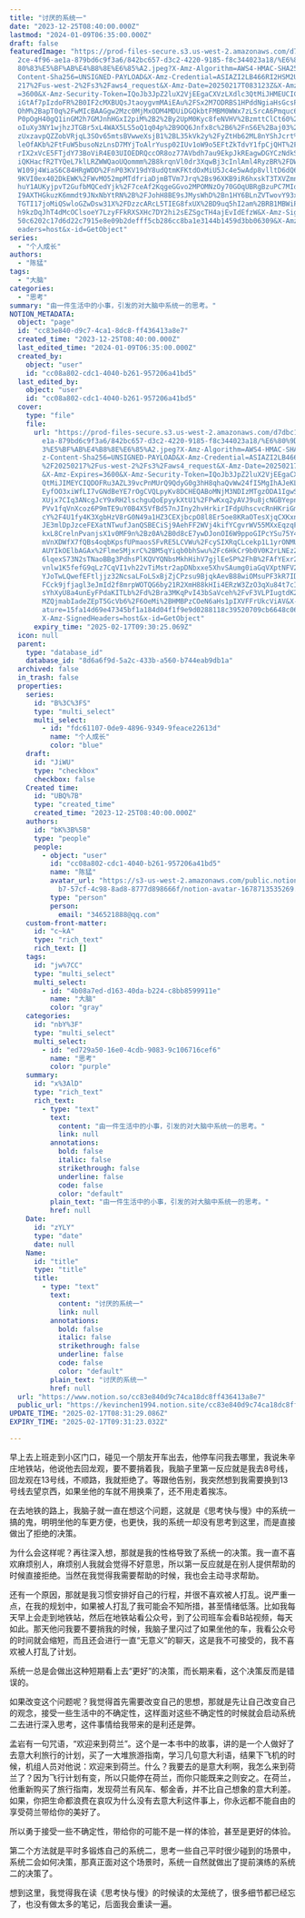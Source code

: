```yaml
---
title: "讨厌的系统一"
date: "2023-12-25T08:40:00.000Z"
lastmod: "2024-01-09T06:35:00.000Z"
draft: false
featuredImage: "https://prod-files-secure.s3.us-west-2.amazonaws.com/d7dbc101-8\
  2ce-4f96-ae1a-879bd6c9f3a6/842bc657-d3c2-4220-9185-f8c344023a18/%E6%80%9D%E8%\
  80%83%E5%BF%AB%E4%B8%8E%E6%85%A2.jpeg?X-Amz-Algorithm=AWS4-HMAC-SHA256&X-Amz-\
  Content-Sha256=UNSIGNED-PAYLOAD&X-Amz-Credential=ASIAZI2LB466RI2HSM2U%2F20250\
  217%2Fus-west-2%2Fs3%2Faws4_request&X-Amz-Date=20250217T083123Z&X-Amz-Expires\
  =3600&X-Amz-Security-Token=IQoJb3JpZ2luX2VjEEgaCXVzLXdlc3QtMiJHMEUCICuZASMoyr\
  iGtAf7pIzdoFR%2B0IF2cMXBUQsJtaoygvmMAiEAu%2FSx2M7ODRBS1HPddNgiaHsGcsPUFOHvcw5\
  OhM%2BapT0q%2FwMIcBAAGgw2Mzc0MjMxODM4MDUiDGQkbtFMBM0WWx7zLSrcA6Pmquc63UyGd9t6\
  P0pOgH40gQ1inGM2h7GMJnhHGxI2piM%2B2%2By2UpM0Kyc8feNVHV%2BzmttClCt60%2FuiiU%2F\
  oIuXy3NY1wjhzJTGBr5xL4WAX5LS5oQ1q04p%2B9OQ6Jnfx8c%2B6%2FnS6E%2Baj03%2F2asLkNk\
  zUxzavpQZZobVRjqL3SOv65mtsBVwweXsjB1%2BL35kVk2y%2FyZtHb62ML8nYShJcrt%2BvIlA8I\
  leOfAKb%2FtFuW5busoNzLnsD7MYjToAlrYusp02IUv1oW9o5EFtZkTdvY1fpCjQHT%2FI8UYjVqy\
  rIX2xVcE5FTjdY73BoViR4E03UIOEDRQccOR8oz77AVbdh7au9EkpJkREagwDGYCzNdkStHpncfTT\
  iQKHacfR2TYQeL7klLRZWWQaoUQommm%2B8krqnVl0dr3XqwBj3cInlAml4RyzBR%2FDWtRLV3sTR\
  W109j4WiaS6C84HRgWDD%2FnP03KV19dY8udQtmKFKtdOxMiU5Jc4e5wAdp8vlltD6dQ65LO0e5xM\
  9KVI0ex402DkEWK%2FWvMO52mpMTdfriaDjmBTVm7Jrq%2Bs96XKB9iR6hxskT3TXVZmnlhppp4Id\
  huY1AUKyjpvT2GufbMQCedYjk%2F7ceAf2KqgeGGvo2MPOMNzOy70GOqUBRgBzuPC7MIddyB5jhbA\
  I9AXTHGkuzK6mmdt9JNxNbYtRN%2B%2FJohH8BE9sJMysWhD%2Bn1HY6BLnZVTwovY93x5C5X3GYa\
  TGTI17joMiQSwloGZwDsw31X%2FDzzcARcL5TIEG8fxUX%2BD9uq5hI2am%2BRB1MBWiPFIyFZMRg\
  h9kzDqJhT4dMcOClsoeY7LzyFFkRXSXHc7DY2hi2sEZSgcTH4ajEvIdEfzW&X-Amz-Signature=8\
  50c6202c17d6d22c7915e8e09b2defff5cb286cc8ba1e3144b1459d3bb06309&X-Amz-SignedH\
  eaders=host&x-id=GetObject"
series:
  - "个人成长"
authors:
  - "陈猛"
tags:
  - "大脑"
categories:
  - "思考"
summary: "由一件生活中的小事，引发的对大脑中系统一的思考。"
NOTION_METADATA:
  object: "page"
  id: "cc83e840-d9c7-4ca1-8dc8-ff436413a8e7"
  created_time: "2023-12-25T08:40:00.000Z"
  last_edited_time: "2024-01-09T06:35:00.000Z"
  created_by:
    object: "user"
    id: "cc08a802-cdc1-4040-b261-957206a41bd5"
  last_edited_by:
    object: "user"
    id: "cc08a802-cdc1-4040-b261-957206a41bd5"
  cover:
    type: "file"
    file:
      url: "https://prod-files-secure.s3.us-west-2.amazonaws.com/d7dbc101-82ce-4f96-a\
        e1a-879bd6c9f3a6/842bc657-d3c2-4220-9185-f8c344023a18/%E6%80%9D%E8%80%8\
        3%E5%BF%AB%E4%B8%8E%E6%85%A2.jpeg?X-Amz-Algorithm=AWS4-HMAC-SHA256&X-Am\
        z-Content-Sha256=UNSIGNED-PAYLOAD&X-Amz-Credential=ASIAZI2LB466Y44A7VIJ\
        %2F20250217%2Fus-west-2%2Fs3%2Faws4_request&X-Amz-Date=20250217T083025Z\
        &X-Amz-Expires=3600&X-Amz-Security-Token=IQoJb3JpZ2luX2VjEEgaCXVzLXdlc3\
        QtMiJIMEYCIQDOFRu3AZL39vcPnMUrQ9QdyG0g3hH8qhaQvWw24fI5MgIhAJeKL2QhgvTqb\
        EyfOO3xiWfLI7vGNdBeYE7rOgCVQLpyKv8DCHEQABoMNjM3NDIzMTgzODA1IgwSUGeDltVw\
        XUjx7CIq3ANcgJcY9xRH2lschguQoEpyykXtU1%2FPwKxq2yAVJ9u8jcNGBYepnC4uI8TzD\
        PVv1fqVnXcoz6P9mTE9uY0B4X5VfBd57nJIny2hvHrkirIFdpUhscvcRnHKriGmkyhTh16l\
        cY%2F4U1fy4K3XgbHzV8rG0N49a1HZ3CEXjbcpO8l8Er5oe8KRaOTesXjqCXKxnnz4F6Zdy\
        JE3mlDpJzceFEXatNTwufJanQSBECiSj9AehFF2WVj4kifYCgvrWV55MXxEqzqFm6iL%2BD\
        kxL8CrelnPvanjsX1v0MF9n%2Bz0A%2B0d8cE7ywDJonOI6W9ppoGIPcYSu75Y4boy8KKGE\
        mVnXDWfX7fQBs4oqbKpsfUPmaosSFvRE5LCVWu%2FcySIXRqCLcekp1L1yrONMUefTM2%2F\
        AUYIkOElbAGAx%2FlmeSMjxrC%2BM5qYiqb0bhSwu%2Fc6HkCr9b0V0K2rLNEz20v1rOFPz\
        6lqexS73N2sTNaoBBg3PdhsPlKQVYQNbsMkhHihV7gjlEeSP%2FhB%2FAfYExr2w%2FQ2Hi\
        vnlw1K5fefG9qLz7CqVI1vh22vTiMstr2apDNbxxe5XhvSAumg0iaGqVXptNFV2AgFy8OR6\
        YJoTwLQwefEFtljjz32NcsaLFoLSxBjZjCPzsu9BjqkAevB88wiOMsuPF3kR7IDnshudfYc\
        FCck9jfjagl3eJmId2f8mrpWOTQG6by21R2XmH88kHIi4ERzW3ZzO3qXu84t7cIeuJH1RsH\
        sYhXyU8a4unEyFPdaKITLb%2Fd%2Bra3MKqPvI43bSaVceh%2FvF3VLPIugtdK2NrvCruFu\
        MZQjmabIadeZEpT5GcVb6%2F6OeMi%2BHMBPzCOeN6aHs1pIXVFFrUkcViAV&X-Amz-Sign\
        ature=15fa14d69e47345bf1a184d04f1f9e9d0288118c39520709cb6648c0652a313f&\
        X-Amz-SignedHeaders=host&x-id=GetObject"
      expiry_time: "2025-02-17T09:30:25.069Z"
  icon: null
  parent:
    type: "database_id"
    database_id: "8d6a6f9d-5a2c-433b-a560-b744eab9db1a"
  archived: false
  in_trash: false
  properties:
    series:
      id: "B%3C%3FS"
      type: "multi_select"
      multi_select:
        - id: "fdc61107-0de9-4896-9349-9feace22613d"
          name: "个人成长"
          color: "blue"
    draft:
      id: "JiWU"
      type: "checkbox"
      checkbox: false
    Created time:
      id: "UBQ%7B"
      type: "created_time"
      created_time: "2023-12-25T08:40:00.000Z"
    authors:
      id: "bK%3B%5B"
      type: "people"
      people:
        - object: "user"
          id: "cc08a802-cdc1-4040-b261-957206a41bd5"
          name: "陈猛"
          avatar_url: "https://s3-us-west-2.amazonaws.com/public.notion-static.com/775523\
            b7-57cf-4c98-8ad8-8777d898666f/notion-avatar-1678713535269.png"
          type: "person"
          person:
            email: "346521888@qq.com"
    custom-front-matter:
      id: "c~kA"
      type: "rich_text"
      rich_text: []
    tags:
      id: "jw%7CC"
      type: "multi_select"
      multi_select:
        - id: "4b08a7ed-d163-40da-b224-c8bb8599911e"
          name: "大脑"
          color: "gray"
    categories:
      id: "nbY%3F"
      type: "multi_select"
      multi_select:
        - id: "ed729a50-16e0-4cdb-9083-9c106716cef6"
          name: "思考"
          color: "purple"
    summary:
      id: "x%3AlD"
      type: "rich_text"
      rich_text:
        - type: "text"
          text:
            content: "由一件生活中的小事，引发的对大脑中系统一的思考。"
            link: null
          annotations:
            bold: false
            italic: false
            strikethrough: false
            underline: false
            code: false
            color: "default"
          plain_text: "由一件生活中的小事，引发的对大脑中系统一的思考。"
          href: null
    Date:
      id: "zYLY"
      type: "date"
      date: null
    Name:
      id: "title"
      type: "title"
      title:
        - type: "text"
          text:
            content: "讨厌的系统一"
            link: null
          annotations:
            bold: false
            italic: false
            strikethrough: false
            underline: false
            code: false
            color: "default"
          plain_text: "讨厌的系统一"
          href: null
  url: "https://www.notion.so/cc83e840d9c74ca18dc8ff436413a8e7"
  public_url: "https://kevinchen1994.notion.site/cc83e840d9c74ca18dc8ff436413a8e7"
UPDATE_TIME: "2025-02-17T08:31:29.086Z"
EXPIRY_TIME: "2025-02-17T09:31:23.032Z"

---
```

<link rel="stylesheet" href="https://cdn.jsdelivr.net/npm/katex@0.16.2/dist/katex.min.css" integrity="sha384-bYdxxUwYipFNohQlHt0bjN/LCpueqWz13HufFEV1SUatKs1cm4L6fFgCi1jT643X" crossorigin="anonymous">


早上去上班走到小区门口，碰见一个朋友开车出去，他停车问我去哪里，我说朱辛庄地铁站，他说他去回龙观，要不要捎着我，我脑子里第一反应就是我去8号线，回龙观在13号线，不顺路，我就拒绝了。等跟他告别，我突然想到我需要换到13号线去望京西，如果坐他的车就不用换乘了，还不用走着挨冻。


在去地铁的路上，我脑子就一直在想这个问题，这就是《思考快与慢》中的系统一搞的鬼，明明坐他的车更方便，也更快，我的系统一却没有思考到这里，而是直接做出了拒绝的决策。


为什么会这样呢？再往深入想，那就是我的性格导致了系统一的决策。我一直不喜欢麻烦别人，麻烦别人我就会觉得不好意思，所以第一反应就是在别人提供帮助的时候直接拒绝。当然在我觉得我需要帮助的时候，我也会主动寻求帮助。


还有一个原因，那就是我习惯安排好自己的行程，并很不喜欢被人打乱。说严重一点，在我的规划中，如果被人打乱了我可能会不知所措，甚至情绪低落。比如我每天早上会走到地铁站，然后在地铁站看公众号，到了公司班车会看B站视频，每天如此。那天他问我要不要捎我的时候，我脑子里闪过了如果坐他的车，我看公众号的时间就会缩短，而且还会进行一直“无意义”的聊天，这是我不可接受的，我不喜欢被人打乱了计划。


系统一总是会做出这种短期看上去“更好”的决策，而长期来看，这个决策反而是错误的。


如果改变这个问题呢？我觉得首先需要改变自己的思想，那就是先让自己改变自己的观念，接受一些生活中的不确定性，这样面对这些不确定性的时候就会启动系统二去进行深入思考，这件事情给我带来的是利还是弊。


孟岩有一句咒语，“欢迎来到荷兰”。这个是一本书中的故事，讲的是一个人做好了去意大利旅行的计划，买了一大堆旅游指南，学习几句意大利语，结果下飞机的时候，机组人员对他说：欢迎来到荷兰。什么？我要去的是意大利啊，我怎么来到荷兰了？因为飞行计划有变，所以只能停在荷兰，而你只能既来之则安之。在荷兰，他重新购买了旅行指南，发现荷兰有风车、郁金香，并不比自己想象的意大利差。如果，你把生命都浪费在哀叹为什么没有去意大利这件事上，你永远都不能自由的享受荷兰带给你的美好了。


所以勇于接受一些不确定性，带给你的可能不是一样的体验，甚至是更好的体验。


第二个方法就是平时多锻炼自己的系统二，思考一些自己平时很少碰到的场景中，系统二会如何决策，那真正面对这个场景时，系统一自然就做出了提前演练的系统二的决策了。


想到这里，我觉得我在读《思考快与慢》的时候读的太笼统了，很多细节都已经忘了，也没有做太多的笔记，后面我会重读一遍。

